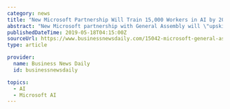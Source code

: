```yaml
---
category: news
title: "New Microsoft Partnership Will Train 15,000 Workers in AI by 2022"
abstract: "New Microsoft partnership with General Assembly will \"upskill and reskill\" 15,000 workers for AI-related jobs by 2022. Partnership will establish the AI Standards Board to create industry-recognized credentials for AI skills and design a career framework."
publishedDateTime: 2019-05-18T04:15:00Z
sourceUrl: https://www.businessnewsdaily.com/15042-microsoft-general-assembly-partnership.html
type: article

provider:
  name: Business News Daily
  id: businessnewsdaily

topics:
  - AI
  - Microsoft AI
---
```

